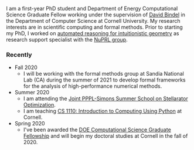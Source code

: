 I am  a first-year PhD student and Department of Energy Computational Science Graduate Fellow working under the supervision of [David Bindel](http://www.cs.cornell.edu/~bindel/) in the Department of Computer Science at Cornell University. My research interests are in scientific computing and formal methods. Prior to starting my PhD, I worked on [automated reasoning for intuitionistic geometry](https://link.springer.com/article/10.1007/s10472-018-9603-0) as research support specialist with the [NuPRL group](http://www.nuprl.org/).  

### Recently

+ Fall 2020
  - I will be working with the formal methods group at Sandia National Lab (CA) during the summer of 2021 to develop formal frameworks for the analysis of high-performance numerical methods.
+ Summer 2020
  - I am attending the [Joint PPPL-Simons Summer School on Stellarator Optimization](https://hiddensymmetries.princeton.edu/summer-school/summer-school-2020/overview).
  - I am teaching [CS 1110: Introduction to Computing Using Python](https://classes.cornell.edu/browse/roster/SU20/class/CS/1110) at Cornell.
+ Spring 2020
  - I've been awarded the [DOE Computational Science Graduate Fellowship](https://www.krellinst.org/csgf/) and will begin my doctoral studies at Cornell in the fall of 2020.
